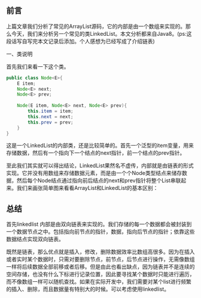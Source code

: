 ## 前言

上篇文章我们分析了常见的ArrayList源码，它的内部是由一个数组来实现的。那么今天，我们来分析另一个常见的类LinkedList。本文分析都来自Java8。(ps:这段话写自写完本文记录后添加。个人感想为已经写成了介绍链表)

一、类说明

首先我们来看一下这个类。
```java
public class Node<E>{
    E item;
    Node<E> next;
    Node<E> prev;
    
    Node(E item, Node<E> next, Node<E> prev){
        this.item = item;
        this.next = next;
        this.prev = prev;
    }
}
```

这是一个LinkedList的内部类，还是比较简单的。首先一个泛型的item变量，用来存储数据，然后有一个指向下一个结点的next指针，前一个结点的prev指针。

至此我们其实就可以得出结论，LinkedList果然名不虚传，内部就是由链表的形式实现。它并没有用数组来存储数据元素，而是由一个个Node类型结点来储存数据，然后每个Node结点通过指向前后结点的next和prev指针将整个List串联起来。我们来画张简单图来看看ArrayList和LinkedList的基本区别：

## 总结

首先linkedlist
内部是由双向链表来实现的。我们存储的每一个数据都会被封装到一个数据节点之中。包括指向前节点的指针，数据，指向后节点的指针；依靠这些数据结点实现双向链表。

既然是链表，那么优点就是插入，修改，删除数据效率比数组高很多。因为在插入或者实时某个数据时，只需对要删除节点，前节点，后节点进行操作，无需像数组一样将后续数据全部前移或者后移。但是由此也看出缺点，因为链表并不是连续的空间存储，也没有什么下标进行记录位置，因此要寻找某个数据时只能进行遍历，而不像数组一样可以随机查找。如果在实际开发中，我们需要对某个list进行频繁的插入、删除，而且数据量有特别大的时候。可以考虑使用linkedlist。


